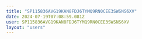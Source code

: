 ```yaml
---
title: "SP115836AVG19KAN8FDJ6TYMQ9RN0CEE3SWSNS6XV"
date: 2024-07-19T07:08:59.081Z
user: SP115836AVG19KAN8FDJ6TYMQ9RN0CEE3SWSNS6XV
layout: "users"
---
```

    